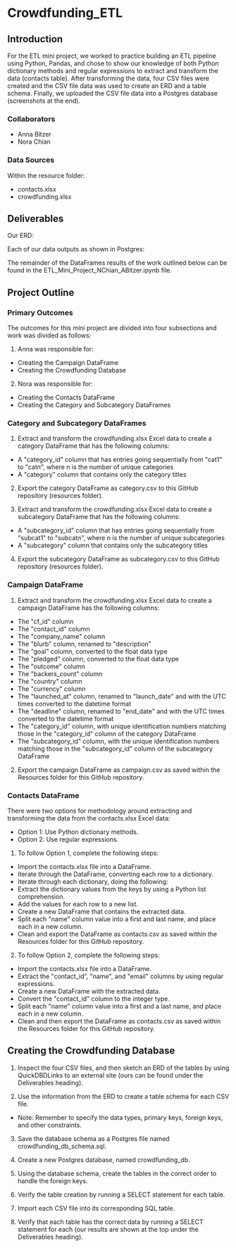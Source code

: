# Crowdfunding_ETL

## Introduction
For the ETL mini project, we worked to practice building an ETL pipeline using Python, Pandas, and chose to show our knowledge of both Python dictionary methods and regular expressions to extract and transform the data (contacts table). After transforming the data, four CSV files were created and the CSV file data was used to create an ERD and a table schema. Finally, we uploaded the CSV file data into a Postgres database (screenshots at the end).

### Collaborators
* Anna Bitzer
* Nora Chian

### Data Sources
Within the resource folder: 
* contacts.xlsx
* crowdfunding.xlsx

## Deliverables
Our ERD: 

Each of our data outputs as shown in Postgres:

The remainder of the DataFrames results of the work outlined below can be found in the ETL_Mini_Project_NChian_ABitzer.ipynb file.

## Project Outline
### Primary Outcomes
The outcomes for this mini project are divided into four subsections and work was divided as follows:

1. Anna was responsible for: 
* Creating the Campaign DataFrame
* Creating the Crowdfunding Database

2. Nora was responsible for:
* Creating the Contacts DataFrame
* Creating the Category and Subcategory DataFrames

### Category and Subcategory DataFrames
1. Extract and transform the crowdfunding.xlsx Excel data to create a category DataFrame that has the following columns:
* A "category_id" column that has entries going sequentially from "cat1" to "catn", where n is the number of unique categories
* A "category" column that contains only the category titles

2. Export the category DataFrame as category.csv to this GitHub repository (resources folder).

3. Extract and transform the crowdfunding.xlsx Excel data to create a subcategory DataFrame that has the following columns:
* A "subcategory_id" column that has entries going sequentially from "subcat1" to "subcatn", where n is the number of unique subcategories
* A "subcategory" column that contains only the subcategory titles

4. Export the subcategory DataFrame as subcategory.csv to this GitHub repository (resources folder).

### Campaign DataFrame
1. Extract and transform the crowdfunding.xlsx Excel data to create a campaign DataFrame has the following columns:
* The "cf_id" column
* The "contact_id" column
* The "company_name" column
* The "blurb" column, renamed to "description"
* The "goal" column, converted to the float data type
* The "pledged" column, converted to the float data type
* The "outcome" column
* The "backers_count" column
* The "country" column
* The "currency" column
* The "launched_at" column, renamed to "launch_date" and with the UTC times converted to the datetime format
* The "deadline" column, renamed to "end_date" and with the UTC times converted to the datetime format
* The "category_id" column, with unique identification numbers matching those in the "category_id" column of the category DataFrame
* The "subcategory_id" column, with the unique identification numbers matching those in the "subcategory_id" column of the subcategory DataFrame

2. Export the campaign DataFrame as campaign.csv as saved within the Resources folder for this GitHub repository.

### Contacts DataFrame
There were two options for methodology around extracting and transforming the data from the contacts.xlsx Excel data:

* Option 1: Use Python dictionary methods.
* Option 2: Use regular expressions.

1. To follow Option 1, complete the following steps:
* Import the contacts.xlsx file into a DataFrame.
* Iterate through the DataFrame, converting each row to a dictionary.
* Iterate through each dictionary, doing the following:
* Extract the dictionary values from the keys by using a Python list comprehension.
* Add the values for each row to a new list.
* Create a new DataFrame that contains the extracted data.
* Split each "name" column value into a first and last name, and place each in a new column.
* Clean and export the DataFrame as contacts.csv as saved within the Resources folder for this GitHub repository.

2. To follow Option 2, complete the following steps:
* Import the contacts.xlsx file into a DataFrame.
* Extract the "contact_id", "name", and "email" columns by using regular expressions.
* Create a new DataFrame with the extracted data.
* Convert the "contact_id" column to the integer type.
* Split each "name" column value into a first and a last name, and place each in a new column.
* Clean and then export the DataFrame as contacts.csv as saved within the Resources folder for this GitHub repository.

## Creating the Crowdfunding Database
1. Inspect the four CSV files, and then sketch an ERD of the tables by using QuickDBDLinks to an external site (ours can be found under the Deliverables heading).

2. Use the information from the ERD to create a table schema for each CSV file.
* Note: Remember to specify the data types, primary keys, foreign keys, and other constraints.

3. Save the database schema as a Postgres file named crowdfunding_db_schema.sql.

4. Create a new Postgres database, named crowdfunding_db.

5. Using the database schema, create the tables in the correct order to handle the foreign keys.

6. Verify the table creation by running a SELECT statement for each table.

7. Import each CSV file into its corresponding SQL table.

8. Verify that each table has the correct data by running a SELECT statement for each (our results are shown at the top under the Deliverables heading).
